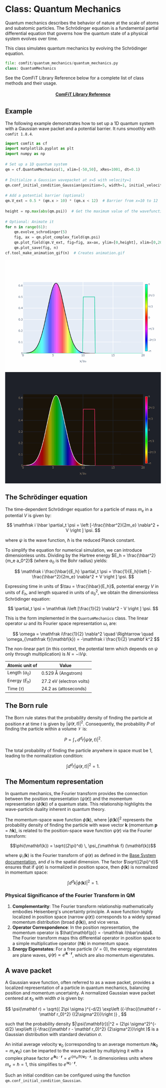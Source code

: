 # Class: Quantum Mechanics

Quantum mechanics describes the behavior of nature at the scale of atoms and subatomic particles. The Schrödinger equation is a fundamental partial differential equation that governs how the quantum state of a physical system evolves over time.

This class simulates quantum mechanics by evolving the Schrödinger equation.

```python
file: comfit/quantum_mechanics/quantum_mechanics.py 
class: QuantumMechanics
```

See the ComFiT Library Reference below for a complete list of class methods and their usage.

<div class="grid cards" style="display: flex; flex-wrap: wrap;">
    <a href="https://comfitlib.com/library_reference/quantum_mechanics/" class="card" style="min-width: 160px; flex: 0 1 calc(100.00% - 10px); margin: 5px;">
        <div style="text-align: center;">
            <strong> ComFiT Library Reference </strong>
        </div>
    </a>
</div>

## Example

The following example demonstrates how to set up a 1D quantum system with a Gaussian wave packet and a potential barrier. It runs smoothly with `comfit 1.8.4`.

```python
import comfit as cf
import matplotlib.pyplot as plt
import numpy as np

# Set up a 1D quantum system
qm = cf.QuantumMechanics(1, xlim=[-50,50], xRes=1001, dt=0.1)

# Initialize a Gaussian wavepacket at x=5 with velocity=1
qm.conf_initial_condition_Gaussian(position=5, width=1, initial_velocity=1)

# Add a potential barrier (optional)
qm.V_ext = 0.5 * (qm.x > 10) * (qm.x < 12)  # Barrier from x=10 to 12

height = np.max(abs(qm.psi))  # Get the maximum value of the wavefunction for plotting limits

# Optional: Animate it
for n in range(61):
    qm.evolve_schrodinger(5)
    fig, ax = qm.plot_complex_field(qm.psi)
    qm.plot_field(qm.V_ext, fig=fig, ax=ax, ylim=[0,height], xlim=[0,20])
    qm.plot_save(fig, n)
cf.tool_make_animation_gif(n)  # Creates animation.gif
```

![Quantum Mechanics](../img/quantum_mechanics_barrier_reflection.gif#only-light)
![Quantum Mechanics](../img/quantum_mechanics_barrier_reflection-colorinverted.gif#only-dark)

## The Schrödinger equation

The time-dependent Schrödinger equation for a particle of mass $m_e$ in a potential $V$ is given by:

$$
\mathfrak i \hbar \partial_t \psi = \left [-\frac{\hbar^2}{2m_e} \nabla^2 + V \right ] \psi.
$$

where $\psi$ is the wave function, $\hbar$ is the reduced Planck constant.

To simplify the equation for numerical simulation, we can introduce dimensionless units. Dividing by the Hartree energy $E_h = \frac{\hbar^2}{m_e a_0^2}$ (where $a_0$ is the Bohr radius) yields:

$$
\mathfrak i \frac{\hbar}{E_h} \partial_t \psi = \frac{1}{E_h}\left [-\frac{\hbar^2}{2m_e} \nabla^2 + V \right ] \psi.
$$

Expressing time in units of $\tau = \frac{\hbar}{E_h}$, potential energy $V$ in units of $E_h$, and length squared in units of $a_0^2$, we obtain the dimensionless Schrödinger equation:

$$
\partial_t \psi = \mathfrak i\left [\frac{1}{2} \nabla^2 - V \right ] \psi.
$$

This is the form implemented in the `QuantumMechanics` class. The linear operator $\omega$ and its Fourier space representation $\omega_{\mathfrak f}$ are:

$$
\omega = \mathfrak i\frac{1}{2} \nabla^2 \quad \Rightarrow \quad \omega_{\mathfrak f}(\mathbf{k}) = -\mathfrak i \frac{1}{2} \mathbf k^2
$$

The non-linear part (in this context, the potential term which depends on $\psi$ only through multiplication) is $N = -\mathfrak i V \psi$.

| Atomic unit of | Value               |
|----------------|---------------------|
| Length ($a_0$) | 0.529 Å (Angstrom)  |
| Energy ($E_h$) | 27.2 eV (electron volts)  |
| Time ($\tau$)  | 24.2 as (attoseconds)    |

## The Born rule

The Born rule states that the probability density of finding the particle at position $\mathbf{r}$ at time $t$ is given by $|\psi(\mathbf{r}, t)|^2$. Consequently, the probability $P$ of finding the particle within a volume $\mathcal{V}$ is:

$$
P = \int_{\mathcal{V}} d^d r |\psi(\mathbf{r}, t)|^2.
$$

The total probability of finding the particle anywhere in space must be 1, leading to the normalization condition:

$$
\int d^d r |\psi(\mathbf{r}, t)|^2 = 1.
$$

## The Momentum representation

In quantum mechanics, the Fourier transform provides the connection between the position representation ($\psi(\mathbf{r})$) and the momentum representation ($\phi(\mathbf{k})$) of a quantum state. This relationship highlights the wave-particle duality inherent in quantum theory.

The momentum-space wave function $\phi(\mathbf{k})$, where $|\phi(\mathbf{k})|^2$ represents the probability density of finding the particle with wave vector $\mathbf{k}$ (momentum $\mathbf{p} = \hbar \mathbf{k}$), is related to the position-space wave function $\psi(\mathbf{r})$ via the Fourier transform:

$$\phi(\mathbf{k}) = \sqrt{(2\pi)^d} \, \psi_{\mathfrak f} (\mathbf{k})$$

where $\psi_{\mathfrak f} (\mathbf{k})$ is the Fourier transform of $\psi(\mathbf{r})$ as defined in the [Base System documentation](https://comfitlib.com/ClassBaseSystem/#fourier-transformations), and $d$ is the spatial dimension. The factor $\sqrt{(2\pi)^d}$ ensures that if $\psi(\mathbf{r})$ is normalized in position space, then $\phi(\mathbf{k})$ is normalized in momentum space:

$$
\int d^d k |\phi(\mathbf{k})|^2 = 1.
$$

### Physical Significance of the Fourier Transform in QM

1.  **Complementarity**: The Fourier transform relationship mathematically embodies Heisenberg's uncertainty principle. A wave function highly localized in position space (narrow $\psi(\mathbf{r})$) corresponds to a widely spread momentum distribution (broad $\phi(\mathbf{k})$), and vice versa.
2.  **Operator Correspondence**: In the position representation, the momentum operator is $\hat{\mathbf{p}} = -\mathfrak i\hbar\nabla$. The Fourier transform maps this differential operator in position space to a simple multiplicative operator ($\hbar \mathbf{k}$) in momentum space.
3.  **Energy Eigenstates**: For a free particle ($V=0$), the energy eigenstates are plane waves, $\psi(\mathbf r) \propto e^{\mathfrak i \mathbf k \cdot \mathbf r}$, which are also momentum eigenstates.

## A wave packet

A Gaussian wave function, often referred to as a wave packet, provides a localized representation of a particle in quantum mechanics, balancing position and momentum uncertainty. A normalized Gaussian wave packet centered at $\mathbf{r}_0$ with width $\sigma$ is given by:

$$
\psi(\mathbf r) = \sqrt{( 2\pi \sigma )^{-d/2} \exp\left ({-\frac{(\mathbf r - \mathbf r_0)^2} {(2\sigma^2)}}\right )} ,
$$

such that the probability density $|\psi(\mathbf{r})|^2 = (2\pi \sigma^2)^{-d/2} \exp\left ({-\frac{(\mathbf r - \mathbf r_0)^2} {2\sigma^2}}\right )$ is a Gaussian distribution with standard deviation $\sigma$.

An initial average velocity $\mathbf v_0$ (corresponding to an average momentum $\hbar \mathbf{k}_0 = m_e \mathbf{v}_0$) can be imparted to the wave packet by multiplying it with a complex phase factor $e^{\mathfrak i \mathbf{k}_0 \cdot \mathbf r} = e^{\mathfrak i (m_e/\hbar)\mathbf v_0 \cdot \mathbf r}$. In dimensionless units where $m_e=\hbar=1$, this simplifies to $e^{\mathfrak i \mathbf v_0 \cdot \mathbf r}$.

Such an initial condition can be configured using the function `qm.conf_initial_condition_Gaussian`.
